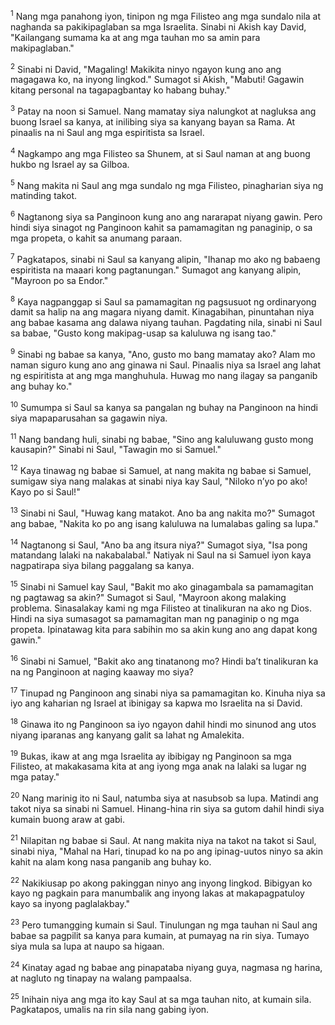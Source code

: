<sup>1</sup>
Nang mga panahong iyon, tinipon ng mga Filisteo ang mga sundalo nila at naghanda sa pakikipaglaban sa mga Israelita. Sinabi ni Akish kay David, "Kailangang sumama ka at ang mga tauhan mo sa amin para makipaglaban." 

<sup>2</sup>
Sinabi ni David, "Magaling! Makikita ninyo ngayon kung ano ang magagawa ko, na inyong lingkod." Sumagot si Akish, "Mabuti! Gagawin kitang personal na tagapagbantay ko habang buhay." 

<sup>3</sup>
Patay na noon si Samuel. Nang mamatay siya nalungkot at nagluksa ang buong Israel sa kanya, at inilibing siya sa kanyang bayan sa Rama. At pinaalis na ni Saul ang mga espiritista sa Israel. 

<sup>4</sup>
Nagkampo ang mga Filisteo sa Shunem, at si Saul naman at ang buong hukbo ng Israel ay sa Gilboa. 

<sup>5</sup>
Nang makita ni Saul ang mga sundalo ng mga Filisteo, pinagharian siya ng matinding takot. 

<sup>6</sup>
Nagtanong siya sa Panginoon kung ano ang nararapat niyang gawin. Pero hindi siya sinagot ng Panginoon kahit sa pamamagitan ng panaginip, o sa mga propeta, o kahit sa anumang paraan. 

<sup>7</sup>
Pagkatapos, sinabi ni Saul sa kanyang alipin, "Ihanap mo ako ng babaeng espiritista na maaari kong pagtanungan." Sumagot ang kanyang alipin, "Mayroon po sa Endor." 

<sup>8</sup>
Kaya nagpanggap si Saul sa pamamagitan ng pagsusuot ng ordinaryong damit sa halip na ang magara niyang damit. Kinagabihan, pinuntahan niya ang babae kasama ang dalawa niyang tauhan. Pagdating nila, sinabi ni Saul sa babae, "Gusto kong makipag-usap sa kaluluwa ng isang tao." 

<sup>9</sup>
Sinabi ng babae sa kanya, "Ano, gusto mo bang mamatay ako? Alam mo naman siguro kung ano ang ginawa ni Saul. Pinaalis niya sa Israel ang lahat ng espiritista at ang mga manghuhula. Huwag mo nang ilagay sa panganib ang buhay ko." 

<sup>10</sup>
Sumumpa si Saul sa kanya sa pangalan ng buhay na Panginoon na hindi siya mapaparusahan sa gagawin niya. 

<sup>11</sup>
Nang bandang huli, sinabi ng babae, "Sino ang kaluluwang gusto mong kausapin?" Sinabi ni Saul, "Tawagin mo si Samuel." 

<sup>12</sup>
Kaya tinawag ng babae si Samuel, at nang makita ng babae si Samuel, sumigaw siya nang malakas at sinabi niya kay Saul, "Niloko nʼyo po ako! Kayo po si Saul!" 

<sup>13</sup>
Sinabi ni Saul, "Huwag kang matakot. Ano ba ang nakita mo?" Sumagot ang babae, "Nakita ko po ang isang kaluluwa na lumalabas galing sa lupa." 

<sup>14</sup>
Nagtanong si Saul, "Ano ba ang itsura niya?" Sumagot siya, "Isa pong matandang lalaki na nakabalabal." Natiyak ni Saul na si Samuel iyon kaya nagpatirapa siya bilang paggalang sa kanya. 

<sup>15</sup>
Sinabi ni Samuel kay Saul, "Bakit mo ako ginagambala sa pamamagitan ng pagtawag sa akin?" Sumagot si Saul, "Mayroon akong malaking problema. Sinasalakay kami ng mga Filisteo at tinalikuran na ako ng Dios. Hindi na siya sumasagot sa pamamagitan man ng panaginip o ng mga propeta. Ipinatawag kita para sabihin mo sa akin kung ano ang dapat kong gawin." 

<sup>16</sup>
Sinabi ni Samuel, "Bakit ako ang tinatanong mo? Hindi baʼt tinalikuran ka na ng Panginoon at naging kaaway mo siya? 

<sup>17</sup>
Tinupad ng Panginoon ang sinabi niya sa pamamagitan ko. Kinuha niya sa iyo ang kaharian ng Israel at ibinigay sa kapwa mo Israelita na si David. 

<sup>18</sup>
Ginawa ito ng Panginoon sa iyo ngayon dahil hindi mo sinunod ang utos niyang iparanas ang kanyang galit sa lahat ng Amalekita. 

<sup>19</sup>
Bukas, ikaw at ang mga Israelita ay ibibigay ng Panginoon sa mga Filisteo, at makakasama kita at ang iyong mga anak na lalaki sa lugar ng mga patay." 

<sup>20</sup>
Nang marinig ito ni Saul, natumba siya at nasubsob sa lupa. Matindi ang takot niya sa sinabi ni Samuel. Hinang-hina rin siya sa gutom dahil hindi siya kumain buong araw at gabi. 

<sup>21</sup>
Nilapitan ng babae si Saul. At nang makita niya na takot na takot si Saul, sinabi niya, "Mahal na Hari, tinupad ko na po ang ipinag-uutos ninyo sa akin kahit na alam kong nasa panganib ang buhay ko. 

<sup>22</sup>
Nakikiusap po akong pakinggan ninyo ang inyong lingkod. Bibigyan ko kayo ng pagkain para manumbalik ang inyong lakas at makapagpatuloy kayo sa inyong paglalakbay." 

<sup>23</sup>
Pero tumangging kumain si Saul. Tinulungan ng mga tauhan ni Saul ang babae sa pagpilit sa kanya para kumain, at pumayag na rin siya. Tumayo siya mula sa lupa at naupo sa higaan. 

<sup>24</sup>
Kinatay agad ng babae ang pinapataba niyang guya, nagmasa ng harina, at nagluto ng tinapay na walang pampaalsa. 

<sup>25</sup>
Inihain niya ang mga ito kay Saul at sa mga tauhan nito, at kumain sila. Pagkatapos, umalis na rin sila nang gabing iyon.